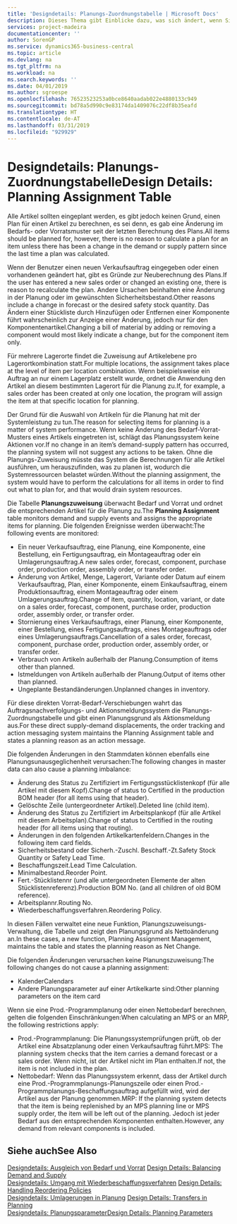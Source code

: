 ```yaml
---
title: 'Designdetails: Planungs-Zuordnungstabelle | Microsoft Docs'
description: Dieses Thema gibt Einblicke dazu, was sich ändert, wenn Sie einen Artikel für die Planung ändern.
services: project-madeira
documentationcenter: ''
author: SorenGP
ms.service: dynamics365-business-central
ms.topic: article
ms.devlang: na
ms.tgt_pltfrm: na
ms.workload: na
ms.search.keywords: ''
ms.date: 04/01/2019
ms.author: sgroespe
ms.openlocfilehash: 76523523253a0bce8640aadab022e4880133c949
ms.sourcegitcommit: bd78a5d990c9e83174da1409076c22df8b35eafd
ms.translationtype: HT
ms.contentlocale: de-AT
ms.lasthandoff: 03/31/2019
ms.locfileid: "929929"
---
```

# <a name="design-details-planning-assignment-table"></a><span data-ttu-id="4ab89-103">Designdetails: Planungs-Zuordnungstabelle</span><span class="sxs-lookup"><span data-stu-id="4ab89-103">Design Details: Planning Assignment Table</span></span>
<span data-ttu-id="4ab89-104">Alle Artikel sollten eingeplant werden, es gibt jedoch keinen Grund, einen Plan für einen Artikel zu berechnen, es sei denn, es gab eine Änderung im Bedarfs- oder Vorratsmuster seit der letzten Berechnung des Plans.</span><span class="sxs-lookup"><span data-stu-id="4ab89-104">All items should be planned for, however, there is no reason to calculate a plan for an item unless there has been a change in the demand or supply pattern since the last time a plan was calculated.</span></span>  

<span data-ttu-id="4ab89-105">Wenn der Benutzer einen neuen Verkaufsauftrag eingegeben oder einen vorhandenen geändert hat, gibt es Gründe zur Neuberechnung des Plans.</span><span class="sxs-lookup"><span data-stu-id="4ab89-105">If the user has entered a new sales order or changed an existing one, there is reason to recalculate the plan.</span></span> <span data-ttu-id="4ab89-106">Andere Ursachen beinhalten eine Änderung in der Planung oder im gewünschten Sicherheitsbestand.</span><span class="sxs-lookup"><span data-stu-id="4ab89-106">Other reasons include a change in forecast or the desired safety stock quantity.</span></span> <span data-ttu-id="4ab89-107">Das Ändern einer Stückliste durch Hinzufügen oder Entfernen einer Komponente führt wahrscheinlich zur Anzeige einer Änderung, jedoch nur für den Komponentenartikel.</span><span class="sxs-lookup"><span data-stu-id="4ab89-107">Changing a bill of material by adding or removing a component would most likely indicate a change, but for the component item only.</span></span>  

<span data-ttu-id="4ab89-108">Für mehrere Lagerorte findet die Zuweisung auf Artikelebene pro Lagerortkombination statt.</span><span class="sxs-lookup"><span data-stu-id="4ab89-108">For multiple locations, the assignment takes place at the level of item per location combination.</span></span> <span data-ttu-id="4ab89-109">Wenn beispielsweise ein Auftrag an nur einem Lagerplatz erstellt wurde, ordnet die Anwendung den Artikel an diesem bestimmten Lagerort für die Planung zu.</span><span class="sxs-lookup"><span data-stu-id="4ab89-109">If, for example, a sales order has been created at only one location, the program will assign the item at that specific location for planning.</span></span>  

<span data-ttu-id="4ab89-110">Der Grund für die Auswahl von Artikeln für die Planung hat mit der Systemleistung zu tun.</span><span class="sxs-lookup"><span data-stu-id="4ab89-110">The reason for selecting items for planning is a matter of system performance.</span></span> <span data-ttu-id="4ab89-111">Wenn keine Änderung des Bedarf-Vorrat-Musters eines Artikels eingetreten ist, schlägt das Planungssystem keine Aktionen vor.</span><span class="sxs-lookup"><span data-stu-id="4ab89-111">If no change in an item’s demand-supply pattern has occurred, the planning system will not suggest any actions to be taken.</span></span> <span data-ttu-id="4ab89-112">Ohne die Planungs-Zuweisung müsste das System die Berechnungen für alle Artikel ausführen, um herauszufinden, was zu planen ist, wodurch die Systemressourcen belastet würden.</span><span class="sxs-lookup"><span data-stu-id="4ab89-112">Without the planning assignment, the system would have to perform the calculations for all items in order to find out what to plan for, and that would drain system resources.</span></span>  

<span data-ttu-id="4ab89-113">Die Tabelle **Planungszuweisung** überwacht Bedarf und Vorrat und ordnet die entsprechenden Artikel für die Planung zu.</span><span class="sxs-lookup"><span data-stu-id="4ab89-113">The **Planning Assignment** table monitors demand and supply events and assigns the appropriate items for planning.</span></span> <span data-ttu-id="4ab89-114">Die folgenden Ereignisse werden überwacht:</span><span class="sxs-lookup"><span data-stu-id="4ab89-114">The following events are monitored:</span></span>  

* <span data-ttu-id="4ab89-115">Ein neuer Verkaufsauftrag, eine Planung, eine Komponente, eine Bestellung, ein Fertigungsauftrag, ein Montageauftrag oder ein Umlagerungsauftrag.</span><span class="sxs-lookup"><span data-stu-id="4ab89-115">A new sales order, forecast, component, purchase order, production order, assembly order, or transfer order.</span></span>  
* <span data-ttu-id="4ab89-116">Änderung von Artikel, Menge, Lagerort, Variante oder Datum auf einem Verkaufsauftrag, Plan, einer Komponente, einem Einkaufsauftrag, einem Produktionsauftrag, einem Montageauftrag oder einem Umlagerungsauftrag.</span><span class="sxs-lookup"><span data-stu-id="4ab89-116">Change of item, quantity, location, variant, or date on a sales order, forecast, component, purchase order, production order, assembly order, or transfer order.</span></span>  
* <span data-ttu-id="4ab89-117">Stornierung eines Verkaufsauftrags, einer Planung, einer Komponente, einer Bestellung, eines Fertigungsauftrags, eines Montageauftrags oder eines Umlagerungsauftrags.</span><span class="sxs-lookup"><span data-stu-id="4ab89-117">Cancellation of a sales order, forecast, component, purchase order, production order, assembly order, or transfer order.</span></span>  
* <span data-ttu-id="4ab89-118">Verbrauch von Artikeln außerhalb der Planung.</span><span class="sxs-lookup"><span data-stu-id="4ab89-118">Consumption of items other than planned.</span></span>  
* <span data-ttu-id="4ab89-119">Istmeldungen von Artikeln außerhalb der Planung.</span><span class="sxs-lookup"><span data-stu-id="4ab89-119">Output of items other than planned.</span></span>  
* <span data-ttu-id="4ab89-120">Ungeplante Bestandänderungen.</span><span class="sxs-lookup"><span data-stu-id="4ab89-120">Unplanned changes in inventory.</span></span>  

<span data-ttu-id="4ab89-121">Für diese direkten Vorrat-Bedarf-Verschiebungen wahrt das Auftragsnachverfolgungs- und Aktionsmeldungssystem die Planungs-Zuordnungstabelle und gibt einen Planungsgrund als Aktionsmeldung aus.</span><span class="sxs-lookup"><span data-stu-id="4ab89-121">For these direct supply-demand displacements, the order tracking and action messaging system maintains the Planning Assignment table and states a planning reason as an action message.</span></span>  

<span data-ttu-id="4ab89-122">Die folgenden Änderungen in den Stammdaten können ebenfalls eine Planungsunausgeglichenheit verursachen:</span><span class="sxs-lookup"><span data-stu-id="4ab89-122">The following changes in master data can also cause a planning imbalance:</span></span>  

* <span data-ttu-id="4ab89-123">Änderung des Status zu Zertifiziert im Fertigungsstücklistenkopf (für alle Artikel mit diesem Kopf).</span><span class="sxs-lookup"><span data-stu-id="4ab89-123">Change of status to Certified in the production BOM header (for all items using that header).</span></span>  
* <span data-ttu-id="4ab89-124">Gelöschte Zeile (untergeordneter Artikel).</span><span class="sxs-lookup"><span data-stu-id="4ab89-124">Deleted line (child item).</span></span>  
* <span data-ttu-id="4ab89-125">Änderung des Status zu Zertifiziert im Arbeitsplankopf (für alle Artikel mit diesem Arbeitsplan).</span><span class="sxs-lookup"><span data-stu-id="4ab89-125">Change of status to Certified in the routing header (for all items using that routing).</span></span>  
* <span data-ttu-id="4ab89-126">Änderungen in den folgenden Artikelkartenfeldern.</span><span class="sxs-lookup"><span data-stu-id="4ab89-126">Changes in the following item card fields.</span></span>  
* <span data-ttu-id="4ab89-127">Sicherheitsbestand oder Sicherh.-Zuschl. Beschaff.-Zt.</span><span class="sxs-lookup"><span data-stu-id="4ab89-127">Safety Stock Quantity or Safety Lead Time.</span></span>  
* <span data-ttu-id="4ab89-128">Beschaffungszeit.</span><span class="sxs-lookup"><span data-stu-id="4ab89-128">Lead Time Calculation.</span></span>  
* <span data-ttu-id="4ab89-129">Minimalbestand.</span><span class="sxs-lookup"><span data-stu-id="4ab89-129">Reorder Point.</span></span>  
* <span data-ttu-id="4ab89-130">Fert.-Stücklistennr (und alle untergeordneten Elemente der alten Stücklistenreferenz).</span><span class="sxs-lookup"><span data-stu-id="4ab89-130">Production BOM No. (and all children of old BOM reference).</span></span>  
* <span data-ttu-id="4ab89-131">Arbeitsplannr.</span><span class="sxs-lookup"><span data-stu-id="4ab89-131">Routing No.</span></span>  
* <span data-ttu-id="4ab89-132">Wiederbeschaffungsverfahren.</span><span class="sxs-lookup"><span data-stu-id="4ab89-132">Reordering Policy.</span></span>  

<span data-ttu-id="4ab89-133">In diesen Fällen verwaltet eine neue Funktion, Planungszuweisungs-Verwaltung, die Tabelle und zeigt den Planungsgrund als Nettoänderung an.</span><span class="sxs-lookup"><span data-stu-id="4ab89-133">In these cases, a new function, Planning Assignment Management, maintains the table and states the planning reason as Net Change.</span></span>  

<span data-ttu-id="4ab89-134">Die folgenden Änderungen verursachen keine Planungszuweisung:</span><span class="sxs-lookup"><span data-stu-id="4ab89-134">The following changes do not cause a planning assignment:</span></span>  

* <span data-ttu-id="4ab89-135">Kalender</span><span class="sxs-lookup"><span data-stu-id="4ab89-135">Calendars</span></span>  
* <span data-ttu-id="4ab89-136">Andere Planungsparameter auf einer Artikelkarte sind:</span><span class="sxs-lookup"><span data-stu-id="4ab89-136">Other planning parameters on the item card</span></span>  

<span data-ttu-id="4ab89-137">Wenn sie eine Prod.-Programmplanung oder einen Nettobedarf berechnen, gelten die folgenden Einschränkungen:</span><span class="sxs-lookup"><span data-stu-id="4ab89-137">When calculating an MPS or an MRP, the following restrictions apply:</span></span>  

* <span data-ttu-id="4ab89-138">Prod.-Programmplanung: Die Planungssystemprüfungen prüft, ob der Artikel eine Absatzplanung oder einen Verkaufsauftrag führt.</span><span class="sxs-lookup"><span data-stu-id="4ab89-138">MPS: The planning system checks that the item carries a demand forecast or a sales order.</span></span> <span data-ttu-id="4ab89-139">Wenn nicht, ist der Artikel nicht im Plan enthalten.</span><span class="sxs-lookup"><span data-stu-id="4ab89-139">If not, the item is not included in the plan.</span></span>  
* <span data-ttu-id="4ab89-140">Nettobedarf: Wenn das Planungssystem erkennt, dass der Artikel durch eine Prod.-Programmplanungs-Planungszeile oder einen Prod.-Programmplanungs-Beschaffungsauftrag aufgefüllt wird, wird der Artikel aus der Planung genommen.</span><span class="sxs-lookup"><span data-stu-id="4ab89-140">MRP: If the planning system detects that the item is being replenished by an MPS planning line or MPS supply order, the item will be left out of the planning.</span></span> <span data-ttu-id="4ab89-141">Jedoch ist jeder Bedarf aus den entsprechenden Komponenten enthalten.</span><span class="sxs-lookup"><span data-stu-id="4ab89-141">However, any demand from relevant components is included.</span></span>  

## <a name="see-also"></a><span data-ttu-id="4ab89-142">Siehe auch</span><span class="sxs-lookup"><span data-stu-id="4ab89-142">See Also</span></span>  
<span data-ttu-id="4ab89-143">[Designdetails: Ausgleich von Bedarf und Vorrat](design-details-balancing-demand-and-supply.md) </span><span class="sxs-lookup"><span data-stu-id="4ab89-143">[Design Details: Balancing Demand and Supply](design-details-balancing-demand-and-supply.md) </span></span>  
<span data-ttu-id="4ab89-144">[Designdetails: Umgang mit Wiederbeschaffungsverfahren](design-details-handling-reordering-policies.md) </span><span class="sxs-lookup"><span data-stu-id="4ab89-144">[Design Details: Handling Reordering Policies](design-details-handling-reordering-policies.md) </span></span>  
<span data-ttu-id="4ab89-145">[Designdetails: Umlagerungen in Planung](design-details-transfers-in-planning.md) </span><span class="sxs-lookup"><span data-stu-id="4ab89-145">[Design Details: Transfers in Planning](design-details-transfers-in-planning.md) </span></span>  
[<span data-ttu-id="4ab89-146">Designdetails: Planungsparameter</span><span class="sxs-lookup"><span data-stu-id="4ab89-146">Design Details: Planning Parameters</span></span>](design-details-planning-parameters.md)  
